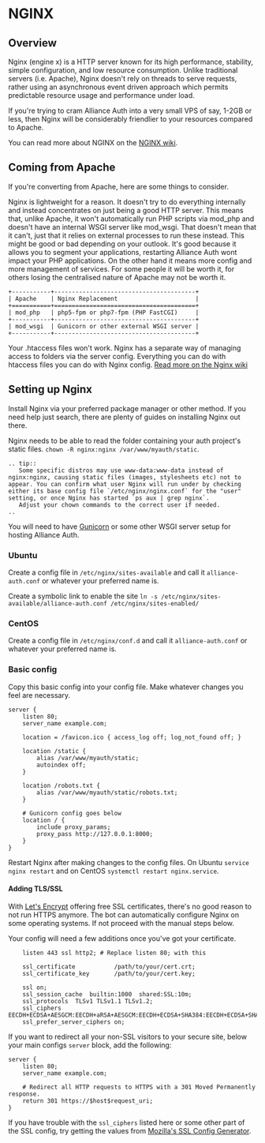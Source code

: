 # NGINX

## Overview

Nginx (engine x) is a HTTP server known for its high performance, stability, simple configuration, and low resource consumption. Unlike traditional servers (i.e. Apache), Nginx doesn't rely on threads to serve requests, rather using an asynchronous event driven approach which permits predictable resource usage and performance under load.

If you're trying to cram Alliance Auth into a very small VPS of say, 1-2GB or less, then Nginx will be considerably friendlier to your resources compared to Apache.

You can read more about NGINX on the [NGINX wiki](https://www.nginx.com/resources/wiki/).

## Coming from Apache

If you're converting from Apache, here are some things to consider.

Nginx is lightweight for a reason. It doesn't try to do everything internally and instead concentrates on just being a good HTTP server. This means that, unlike Apache, it won't automatically run PHP scripts via mod_php and doesn't have an internal WSGI server like mod_wsgi. That doesn't mean that it can't, just that it relies on external processes to run these instead. This might be good or bad depending on your outlook. It's good because it allows you to segment your applications, restarting Alliance Auth wont impact your PHP applications. On the other hand it means more config and more management of services. For some people it will be worth it, for others losing the centralised nature of Apache may not be worth it.

```eval_rst
+-----------+----------------------------------------+
| Apache    | Nginx Replacement                      | 
+===========+========================================+
| mod_php   | php5-fpm or php7-fpm (PHP FastCGI)     | 
+-----------+----------------------------------------+
| mod_wsgi  | Gunicorn or other external WSGI server |
+-----------+----------------------------------------+

```

Your .htaccess files won't work. Nginx has a separate way of managing access to folders via the server config. Everything you can do with htaccess files you can do with Nginx config. [Read more on the Nginx wiki](https://www.nginx.com/resources/wiki/start/topics/examples/likeapache-htaccess/)

## Setting up Nginx

Install Nginx via your preferred package manager or other method. If you need help just search, there are plenty of guides on installing Nginx out there.

Nginx needs to be able to read the folder containing your auth project's static files. `chown -R nginx:nginx /var/www/myauth/static`.

```eval_rst
.. tip::
   Some specific distros may use www-data:www-data instead of nginx:nginx, causing static files (images, stylesheets etc) not to appear. You can confirm what user Nginx will run under by checking either its base config file `/etc/nginx/nginx.conf` for the "user" setting, or once Nginx has started `ps aux | grep nginx`.
   Adjust your chown commands to the correct user if needed.
..
```

You will need to have [Gunicorn](gunicorn.md) or some other WSGI server setup for hosting Alliance Auth.

### Ubuntu
Create a config file in `/etc/nginx/sites-available` and call it `alliance-auth.conf` or whatever your preferred name is.

Create a symbolic link to enable the site `ln -s /etc/nginx/sites-available/alliance-auth.conf /etc/nginx/sites-enabled/`

### CentOS

Create a config file in `/etc/nginx/conf.d` and call it `alliance-auth.conf` or whatever your preferred name is.


### Basic config

Copy this basic config into your config file. Make whatever changes you feel are necessary.


```
server {
    listen 80;
    server_name example.com;

    location = /favicon.ico { access_log off; log_not_found off; }

    location /static {
        alias /var/www/myauth/static;
        autoindex off;
    }

    location /robots.txt {
        alias /var/www/myauth/static/robots.txt;
    }

    # Gunicorn config goes below
    location / {
        include proxy_params;
        proxy_pass http://127.0.0.1:8000;
    }
}
```

Restart Nginx after making changes to the config files. On Ubuntu `service nginx restart` and on CentOS `systemctl restart nginx.service`.

#### Adding TLS/SSL

With [Let's Encrypt](https://letsencrypt.org/) offering free SSL certificates, there's no good reason to not run HTTPS anymore. The bot can automatically configure Nginx on some operating systems. If not proceed with the manual steps below.

Your config will need a few additions once you've got your certificate.

```
    listen 443 ssl http2; # Replace listen 80; with this

    ssl_certificate           /path/to/your/cert.crt;
    ssl_certificate_key       /path/to/your/cert.key;

    ssl on;
    ssl_session_cache  builtin:1000  shared:SSL:10m;
    ssl_protocols  TLSv1 TLSv1.1 TLSv1.2;
    ssl_ciphers EECDH+ECDSA+AESGCM:EECDH+aRSA+AESGCM:EECDH+ECDSA+SHA384:EECDH+ECDSA+SHA256:EECDH+aRSA+SHA384:EECDH+aRSA+SHA256:EECDH+aRSA+RC4:EECDH:EDH+aRSA:RC4:!aNULL:!eNULL:!LOW:!3DES:!MD5:!EXP:!PSK:!SRP:!DSS;
    ssl_prefer_server_ciphers on;
```

If you want to redirect all your non-SSL visitors to your secure site, below your main configs `server` block, add the following:

```
server {
    listen 80;
    server_name example.com;

    # Redirect all HTTP requests to HTTPS with a 301 Moved Permanently response.
    return 301 https://$host$request_uri;
}
```

If you have trouble with the `ssl_ciphers` listed here or some other part of the SSL config, try getting the values from [Mozilla's SSL Config Generator](https://mozilla.github.io/server-side-tls/ssl-config-generator/).
